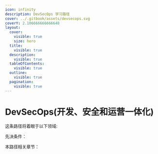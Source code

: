 ```yaml
---
icon: infinity
description: DevSecOps 学习路径
cover: ../.gitbook/assets/devsecops.svg
coverY: 2.106666666666648
layout:
  cover:
    visible: true
    size: hero
  title:
    visible: true
  description:
    visible: true
  tableOfContents:
    visible: true
  outline:
    visible: true
  pagination:
    visible: true
---
```


# DevSecOps(开发、安全和运营一体化)

这条路径将着眼于以下领域:



先决条件：



本路径相关章节：
